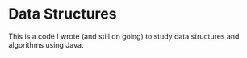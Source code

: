 # Data Structures

This is a code I wrote (and still on going) to study data structures and algorithms using Java.
